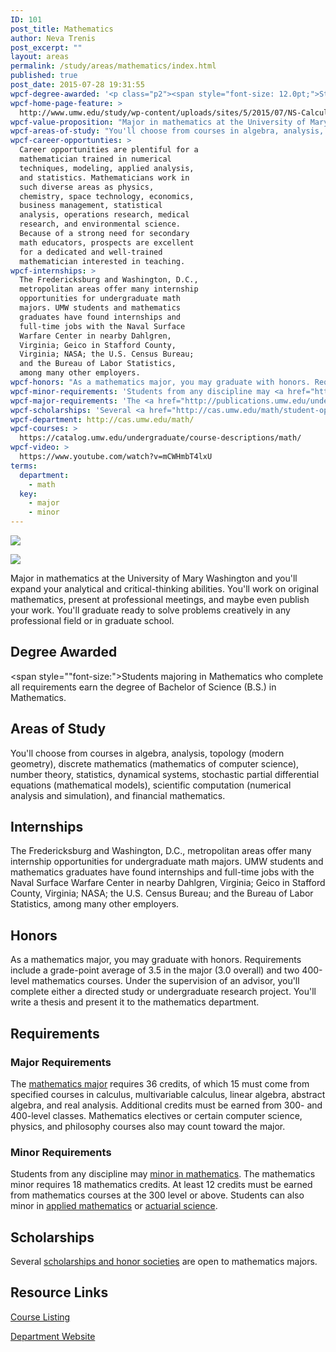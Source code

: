 ```yaml
---
ID: 101
post_title: Mathematics
author: Neva Trenis
post_excerpt: ""
layout: areas
permalink: /study/areas/mathematics/index.html
published: true
post_date: 2015-07-28 19:31:55
wpcf-degree-awarded: '<p class="p2"><span style="font-size: 12.0pt;">Students majoring in Mathematics who complete all requirements earn the degree of Bachelor of Science (B.S.) in Mathematics.</span></p>'
wpcf-home-page-feature: >
  http://www.umw.edu/study/wp-content/uploads/sites/5/2015/07/NS-Calculus-3.jpg
wpcf-value-proposition: "Major in mathematics at the University of Mary Washington and you'll expand your analytical and critical-thinking abilities. You'll work on original mathematics, present at professional meetings, and maybe even publish your work. You'll graduate ready to solve problems creatively in any professional field or in graduate school."
wpcf-areas-of-study: "You'll choose from courses in algebra, analysis, topology (modern geometry), discrete mathematics (mathematics of computer science), number theory, statistics, dynamical systems, stochastic partial differential equations (mathematical models), scientific computation (numerical analysis and simulation), and financial mathematics."
wpcf-career-opportunties: >
  Career opportunities are plentiful for a
  mathematician trained in numerical
  techniques, modeling, applied analysis,
  and statistics. Mathematicians work in
  such diverse areas as physics,
  chemistry, space technology, economics,
  business management, statistical
  analysis, operations research, medical
  research, and environmental science.
  Because of a strong need for secondary
  math educators, prospects are excellent
  for a dedicated and well-trained
  mathematician interested in teaching.
wpcf-internships: >
  The Fredericksburg and Washington, D.C.,
  metropolitan areas offer many internship
  opportunities for undergraduate math
  majors. UMW students and mathematics
  graduates have found internships and
  full-time jobs with the Naval Surface
  Warfare Center in nearby Dahlgren,
  Virginia; Geico in Stafford County,
  Virginia; NASA; the U.S. Census Bureau;
  and the Bureau of Labor Statistics,
  among many other employers.
wpcf-honors: "As a mathematics major, you may graduate with honors. Requirements include a grade-point average of 3.5 in the major (3.0 overall) and two 400-level mathematics courses. Under the supervision of an advisor, you'll complete either a directed study or undergraduate research project. You'll write a thesis and present it to the mathematics department."
wpcf-minor-requirements: 'Students from any discipline may <a href="http://publications.umw.edu/undergraduatecatalog/courses-of-study/minors/math/">minor in mathematics</a>.  The mathematics minor requires 18 mathematics credits. At least 12 credits must be earned from mathematics courses at the 300 level or above. Students can also minor in <a href="http://publications.umw.edu/undergraduatecatalog/courses-of-study/minors/apmt/">applied mathematics</a> or <a href="http://publications.umw.edu/undergraduatecatalog/courses-of-study/minors/actuarial-science/">actuarial science</a>.'
wpcf-major-requirements: 'The <a href="http://publications.umw.edu/undergraduatecatalog/courses-of-study/majors/math/">mathematics major</a> requires 36 credits, of which 15 must come from specified courses in calculus, multivariable calculus, linear algebra, abstract algebra, and real analysis. Additional credits must be earned from 300- and 400-level classes. Mathematics electives or certain computer science, physics, and philosophy courses also may count toward the major.'
wpcf-scholarships: 'Several <a href="http://cas.umw.edu/math/student-opportunities/scholarships-awards-and-honor-societies/">scholarships and honor societies</a> are open to mathematics majors.'
wpcf-department: http://cas.umw.edu/math/
wpcf-courses: >
  https://catalog.umw.edu/undergraduate/course-descriptions/math/
wpcf-video: >
  https://www.youtube.com/watch?v=mCWHmbT4lxU
terms:
  department:
    - math
  key:
    - major
    - minor
---
```


<!-- Types Custom Fields: -->
[![](http://www.umw.edu/study/wp-content/uploads/sites/5/2015/07/NS-Calculus-3.jpg)](http://www.umw.edu/study/wp-content/uploads/sites/5/2015/07/NS-Calculus-3.jpg)
<!-- End home-page-feature -->

<!-- video -->
[![](https://i.ytimg.com/vi/mCWHmbT4lxU/hqdefault.jpg)](https://www.youtube.com/watch?v=mCWHmbT4lxU)
<!-- End video -->

<!-- value-proposition -->
Major in mathematics at the University of Mary Washington and you\'ll expand your analytical and critical-thinking abilities. You\'ll work on original mathematics, present at professional meetings, and maybe even publish your work. You\'ll graduate ready to solve problems creatively in any professional field or in graduate school.
<!-- End value-proposition -->

<!-- degree-awarded -->
## Degree Awarded
<span style=""font-size:">Students majoring in Mathematics who complete all requirements earn the degree of Bachelor of Science (B.S.) in Mathematics.</span>
<!-- End degree-awarded -->
<!-- areas-of-study -->
## Areas of Study
You\'ll choose from courses in algebra, analysis, topology (modern geometry), discrete mathematics (mathematics of computer science), number theory, statistics, dynamical systems, stochastic partial differential equations (mathematical models), scientific computation (numerical analysis and simulation), and financial mathematics.
<!-- End areas-of-study -->

<!-- internships -->
## Internships
The Fredericksburg and Washington, D.C., metropolitan areas offer many internship opportunities for undergraduate math majors. UMW students and mathematics graduates have found internships and full-time jobs with the Naval Surface Warfare Center in nearby Dahlgren, Virginia; Geico in Stafford County, Virginia; NASA; the U.S. Census Bureau; and the Bureau of Labor Statistics, among many other employers.
<!-- End internships -->

<!-- honors -->
## Honors
As a mathematics major, you may graduate with honors. Requirements include a grade-point average of 3.5 in the major (3.0 overall) and two 400-level mathematics courses. Under the supervision of an advisor, you\'ll complete either a directed study or undergraduate research project. You\'ll write a thesis and present it to the mathematics department.
<!-- End honors -->

<!-- requirements -->
## Requirements

<!-- major-requirements -->
### Major Requirements
The [mathematics major]("http://publications.umw.edu/undergraduatecatalog/courses-of-study/majors/math/") requires 36 credits, of which 15 must come from specified courses in calculus, multivariable calculus, linear algebra, abstract algebra, and real analysis. Additional credits must be earned from 300- and 400-level classes. Mathematics electives or certain computer science, physics, and philosophy courses also may count toward the major.
<!-- End major-requirements -->

<!-- minor-requirements -->
### Minor Requirements
Students from any discipline may [minor in mathematics]("http://publications.umw.edu/undergraduatecatalog/courses-of-study/minors/math/"). The mathematics minor requires 18 mathematics credits. At least 12 credits must be earned from mathematics courses at the 300 level or above. Students can also minor in [applied mathematics]("http://publications.umw.edu/undergraduatecatalog/courses-of-study/minors/apmt/") or [actuarial science]("http://publications.umw.edu/undergraduatecatalog/courses-of-study/minors/actuarial-science/").
<!-- End minor-requirements -->

<!-- End requirements -->

<!-- scholarships -->
## Scholarships
Several [scholarships and honor societies]("http://cas.umw.edu/math/student-opportunities/scholarships-awards-and-honor-societies/") are open to mathematics majors.
<!-- End scholarships -->

<!-- resource-links -->
## Resource Links

<!-- courses -->
[Course Listing](https://catalog.umw.edu/undergraduate/course-descriptions/math/)

<!-- End courses -->


<!-- department -->
[Department Website](http://cas.umw.edu/math/)

<!-- End department -->

<!-- End resource-links -->

<!-- End Types Custom Fields -->